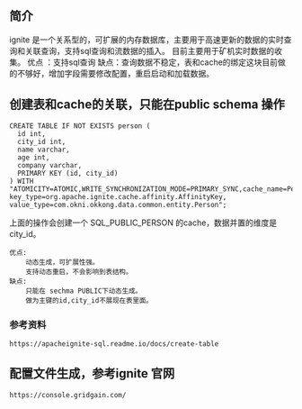## 简介
ignite 是一个关系型的，可扩展的内存数据库，主要用于高速更新的数据的实时查询和关联查询，支持sql查询和流数据的插入。
目前主要用于矿机实时数据的收集。
优点 ：支持sql查询
缺点：查询数据不稳定，表和cache的绑定这块目前做的不够好，增加字段需要修改配置，重启启动和加载数据。


## 创建表和cache的关联，只能在public schema 操作

```
CREATE TABLE IF NOT EXISTS person (
  id int,
  city_id int,
  name varchar,
  age int, 
  company varchar,
  PRIMARY KEY (id, city_id)
) WITH "ATOMICITY=ATOMIC,WRITE_SYNCHRONIZATION_MODE=PRIMARY_SYNC,cache_name=PersonCache,template=partitioned,backups=1,affinity_key=city_id, key_type=org.apache.ignite.cache.affinity.AffinityKey, value_type=com.okni.okkong.data.common.entity.Person";
```

上面的操作会创建一个 SQL_PUBLIC_PERSON 的cache，数据并置的维度是city_id。
```
优点:
    动态生成，可扩展性强。
    支持动态重启，不会影响到表结构。
缺点:
    只能在 sechma PUBLIC下动态生成。
    做为主键的id,city_id不展现在表里面。
```
### 参考资料
```
https://apacheignite-sql.readme.io/docs/create-table
```

## 配置文件生成，参考ignite 官网

```
https://console.gridgain.com/ 
```
